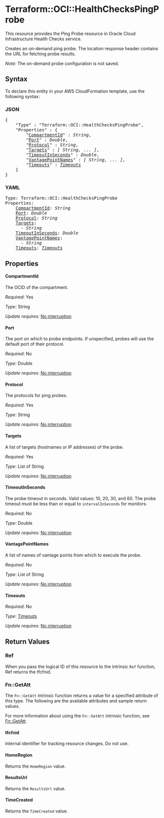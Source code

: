 # Terraform::OCI::HealthChecksPingProbe

This resource provides the Ping Probe resource in Oracle Cloud Infrastructure Health Checks service.

Creates an on-demand ping probe. The location response header contains the URL for
fetching probe results.

*Note:* The on-demand probe configuration is not saved.

## Syntax

To declare this entity in your AWS CloudFormation template, use the following syntax:

### JSON

<pre>
{
    "Type" : "Terraform::OCI::HealthChecksPingProbe",
    "Properties" : {
        "<a href="#compartmentid" title="CompartmentId">CompartmentId</a>" : <i>String</i>,
        "<a href="#port" title="Port">Port</a>" : <i>Double</i>,
        "<a href="#protocol" title="Protocol">Protocol</a>" : <i>String</i>,
        "<a href="#targets" title="Targets">Targets</a>" : <i>[ String, ... ]</i>,
        "<a href="#timeoutinseconds" title="TimeoutInSeconds">TimeoutInSeconds</a>" : <i>Double</i>,
        "<a href="#vantagepointnames" title="VantagePointNames">VantagePointNames</a>" : <i>[ String, ... ]</i>,
        "<a href="#timeouts" title="Timeouts">Timeouts</a>" : <i><a href="timeouts.md">Timeouts</a></i>
    }
}
</pre>

### YAML

<pre>
Type: Terraform::OCI::HealthChecksPingProbe
Properties:
    <a href="#compartmentid" title="CompartmentId">CompartmentId</a>: <i>String</i>
    <a href="#port" title="Port">Port</a>: <i>Double</i>
    <a href="#protocol" title="Protocol">Protocol</a>: <i>String</i>
    <a href="#targets" title="Targets">Targets</a>: <i>
      - String</i>
    <a href="#timeoutinseconds" title="TimeoutInSeconds">TimeoutInSeconds</a>: <i>Double</i>
    <a href="#vantagepointnames" title="VantagePointNames">VantagePointNames</a>: <i>
      - String</i>
    <a href="#timeouts" title="Timeouts">Timeouts</a>: <i><a href="timeouts.md">Timeouts</a></i>
</pre>

## Properties

#### CompartmentId

The OCID of the compartment.

_Required_: Yes

_Type_: String

_Update requires_: [No interruption](https://docs.aws.amazon.com/AWSCloudFormation/latest/UserGuide/using-cfn-updating-stacks-update-behaviors.html#update-no-interrupt)

#### Port

The port on which to probe endpoints. If unspecified, probes will use the default port of their protocol.

_Required_: No

_Type_: Double

_Update requires_: [No interruption](https://docs.aws.amazon.com/AWSCloudFormation/latest/UserGuide/using-cfn-updating-stacks-update-behaviors.html#update-no-interrupt)

#### Protocol

The protocols for ping probes.

_Required_: Yes

_Type_: String

_Update requires_: [No interruption](https://docs.aws.amazon.com/AWSCloudFormation/latest/UserGuide/using-cfn-updating-stacks-update-behaviors.html#update-no-interrupt)

#### Targets

A list of targets (hostnames or IP addresses) of the probe.

_Required_: Yes

_Type_: List of String

_Update requires_: [No interruption](https://docs.aws.amazon.com/AWSCloudFormation/latest/UserGuide/using-cfn-updating-stacks-update-behaviors.html#update-no-interrupt)

#### TimeoutInSeconds

The probe timeout in seconds. Valid values: 10, 20, 30, and 60. The probe timeout must be less than or equal to `intervalInSeconds` for monitors.

_Required_: No

_Type_: Double

_Update requires_: [No interruption](https://docs.aws.amazon.com/AWSCloudFormation/latest/UserGuide/using-cfn-updating-stacks-update-behaviors.html#update-no-interrupt)

#### VantagePointNames

A list of names of vantage points from which to execute the probe.

_Required_: No

_Type_: List of String

_Update requires_: [No interruption](https://docs.aws.amazon.com/AWSCloudFormation/latest/UserGuide/using-cfn-updating-stacks-update-behaviors.html#update-no-interrupt)

#### Timeouts

_Required_: No

_Type_: <a href="timeouts.md">Timeouts</a>

_Update requires_: [No interruption](https://docs.aws.amazon.com/AWSCloudFormation/latest/UserGuide/using-cfn-updating-stacks-update-behaviors.html#update-no-interrupt)

## Return Values

### Ref

When you pass the logical ID of this resource to the intrinsic `Ref` function, Ref returns the tfcfnid.

### Fn::GetAtt

The `Fn::GetAtt` intrinsic function returns a value for a specified attribute of this type. The following are the available attributes and sample return values.

For more information about using the `Fn::GetAtt` intrinsic function, see [Fn::GetAtt](https://docs.aws.amazon.com/AWSCloudFormation/latest/UserGuide/intrinsic-function-reference-getatt.html).

#### tfcfnid

Internal identifier for tracking resource changes. Do not use.

#### HomeRegion

Returns the <code>HomeRegion</code> value.

#### ResultsUrl

Returns the <code>ResultsUrl</code> value.

#### TimeCreated

Returns the <code>TimeCreated</code> value.

